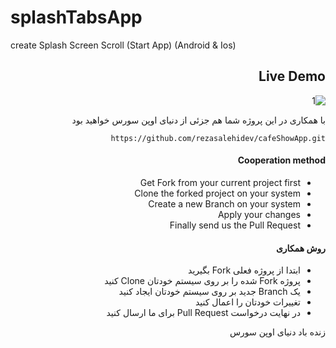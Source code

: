 # splashTabsApp
create Splash Screen Scroll (Start App) (Android &amp; Ios)

<h2 dir="rtl">Live Demo</h2>
<div dir="rtl">

![1](https://user-images.githubusercontent.com/87220516/141243904-9e072f91-ef70-415b-a4ac-854569cc58e4.gif)


<p dir="rtl">با همکاری در این پروژه شما هم جزئی از دنیای اوپن سورس خواهید بود</p>

```
https://github.com/rezasalehidev/cafeShowApp.git
```

<h4 dir = "rtl"> Cooperation method </h4>
<ul dir = "rtl">
   <li> Get Fork from your current project first </li>
   <li> Clone the forked project on your system </li>
   <li> Create a new Branch on your system </li>
   <li> Apply your changes </li>
   <li> Finally send us the Pull Request </li>
</ul>

<h4 dir="rtl">روش همکاری</h4>
<ul dir="rtl">
  <li>ابتدا از پروژه فعلی Fork بگیرید</li>
  <li>پروژه Fork شده را بر روی سیستم خودتان Clone کنید</li>
  <li>یک Branch جدید بر روی سیستم خودتان ایجاد کنید</li>
  <li>تغییرات خودتان را اعمال کنید</li>
  <li>در نهایت درخواست Pull Request برای ما ارسال کنید</li>
</ul>

<p dir="rtl">زنده باد دنیای اوپن سورس</p>
